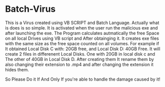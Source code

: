 # Batch-Virus
This is a Virus created using VB SCRIPT and Batch Language.  Actually what is does is so simple. 
It is activated when the user run the malicious exe and after launching the exe. 
The Program calculates autmatically the free Space on all local Drives using VB script and After obtainging it. 
It creates exe files with the same size as the free space counted on all volumes. For example if It obtained Local Disk C with: 20GB free, 
and Local Disk D: 40GB Free. It will create 2 files in differenent Local Disks. One with 20GB in local disk c and The other of 40GB 
in Local Disk D. After creating them It rename them by also changing their extension to .mp4 and 
after changing the extension it hides them.

So Please Do it If And Only If you're able to handle the damage caused by it!
